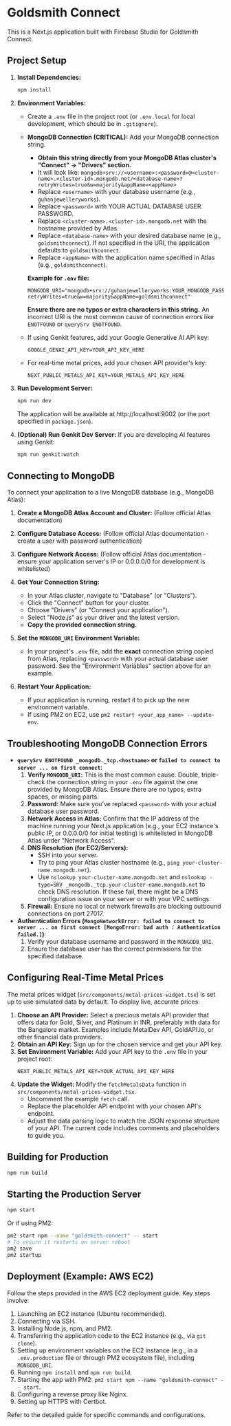 # Goldsmith Connect

This is a Next.js application built with Firebase Studio for Goldsmith Connect.

## Project Setup

1.  **Install Dependencies:**
    ```bash
    npm install
    ```

2.  **Environment Variables:**
    *   Create a `.env` file in the project root (or `.env.local` for local development, which should be in `.gitignore`).
    *   **MongoDB Connection (CRITICAL):** Add your MongoDB connection string.
        *   **Obtain this string directly from your MongoDB Atlas cluster's "Connect" -> "Drivers" section.**
        *   It will look like: `mongodb+srv://<username>:<password>@<cluster-name>.<cluster-id>.mongodb.net/<database-name>?retryWrites=true&w=majority&appName=<appName>`
        *   Replace `<username>` with your database username (e.g., `guhanjewelleryworks`).
        *   Replace `<password>` with YOUR ACTUAL DATABASE USER PASSWORD.
        *   Replace `<cluster-name>.<cluster-id>.mongodb.net` with the hostname provided by Atlas.
        *   Replace `<database-name>` with your desired database name (e.g., `goldsmithconnect`). If not specified in the URI, the application defaults to `goldsmithconnect`.
        *   Replace `<appName>` with the application name specified in Atlas (e.g., `goldsmithconnect`).

        **Example for `.env` file:**
        ```env
        MONGODB_URI="mongodb+srv://guhanjewelleryworks:YOUR_MONGODB_PASSWORD_HERE@goldsmithconnect.01ffnmh.mongodb.net/goldsmithconnect?retryWrites=true&w=majority&appName=goldsmithconnect"
        ```
        **Ensure there are no typos or extra characters in this string.** An incorrect URI is the most common cause of connection errors like `ENOTFOUND` or `querySrv ENOTFOUND`.

    *   If using Genkit features, add your Google Generative AI API key:
        ```env
        GOOGLE_GENAI_API_KEY=YOUR_API_KEY_HERE
        ```
    *   For real-time metal prices, add your chosen API provider's key:
        ```env
        NEXT_PUBLIC_METALS_API_KEY=YOUR_METALS_API_KEY_HERE
        ```

3.  **Run Development Server:**
    ```bash
    npm run dev
    ```
    The application will be available at http://localhost:9002 (or the port specified in `package.json`).

4.  **(Optional) Run Genkit Dev Server:**
    If you are developing AI features using Genkit:
    ```bash
    npm run genkit:watch
    ```

## Connecting to MongoDB

To connect your application to a live MongoDB database (e.g., MongoDB Atlas):

1.  **Create a MongoDB Atlas Account and Cluster:** (Follow official Atlas documentation)
2.  **Configure Database Access:** (Follow official Atlas documentation - create a user with password authentication)
3.  **Configure Network Access:** (Follow official Atlas documentation - ensure your application server's IP or 0.0.0.0/0 for development is whitelisted)
4.  **Get Your Connection String:**
    *   In your Atlas cluster, navigate to "Database" (or "Clusters").
    *   Click the "Connect" button for your cluster.
    *   Choose "Drivers" (or "Connect your application").
    *   Select "Node.js" as your driver and the latest version.
    *   **Copy the provided connection string.**

5.  **Set the `MONGODB_URI` Environment Variable:**
    *   In your project's `.env` file, add the **exact** connection string copied from Atlas, replacing `<password>` with your actual database user password. See the "Environment Variables" section above for an example.

6.  **Restart Your Application:**
    *   If your application is running, restart it to pick up the new environment variable.
    *   If using PM2 on EC2, use `pm2 restart <your_app_name> --update-env`.

## Troubleshooting MongoDB Connection Errors

*   **`querySrv ENOTFOUND _mongodb._tcp.<hostname>` or `failed to connect to server ... on first connect`**:
    1.  **Verify `MONGODB_URI`:** This is the most common cause. Double, triple-check the connection string in your `.env` file against the one provided by MongoDB Atlas. Ensure there are no typos, extra spaces, or missing parts.
    2.  **Password:** Make sure you've replaced `<password>` with your actual database user password.
    3.  **Network Access in Atlas:** Confirm that the IP address of the machine running your Next.js application (e.g., your EC2 instance's public IP, or 0.0.0.0/0 for initial testing) is whitelisted in MongoDB Atlas under "Network Access".
    4.  **DNS Resolution (for EC2/Servers):**
        *   SSH into your server.
        *   Try to ping your Atlas cluster hostname (e.g., `ping your-cluster-name.mongodb.net`).
        *   Use `nslookup your-cluster-name.mongodb.net` and `nslookup -type=SRV _mongodb._tcp.your-cluster-name.mongodb.net` to check DNS resolution. If these fail, there might be a DNS configuration issue on your server or with your VPC settings.
    5.  **Firewall:** Ensure no local or network firewalls are blocking outbound connections on port 27017.
*   **Authentication Errors (`MongoNetworkError: failed to connect to server ... on first connect [MongoError: bad auth : Authentication failed.]`)**:
    1.  Verify your database username and password in the `MONGODB_URI`.
    2.  Ensure the database user has the correct permissions for the specified database.

## Configuring Real-Time Metal Prices

The metal prices widget (`src/components/metal-prices-widget.tsx`) is set up to use simulated data by default. To display live, accurate prices:

1.  **Choose an API Provider:** Select a precious metals API provider that offers data for Gold, Silver, and Platinum in INR, preferably with data for the Bangalore market. Examples include MetalDev API, GoldAPI.io, or other financial data providers.
2.  **Obtain an API Key:** Sign up for the chosen service and get your API key.
3.  **Set Environment Variable:** Add your API key to the `.env` file in your project root:
    ```env
    NEXT_PUBLIC_METALS_API_KEY=YOUR_ACTUAL_API_KEY_HERE
    ```
4.  **Update the Widget:** Modify the `fetchMetalsData` function in `src/components/metal-prices-widget.tsx`.
    *   Uncomment the example `fetch` call.
    *   Replace the placeholder API endpoint with your chosen API's endpoint.
    *   Adjust the data parsing logic to match the JSON response structure of your API. The current code includes comments and placeholders to guide you.

## Building for Production

```bash
npm run build
```

## Starting the Production Server

```bash
npm start
```
Or if using PM2:
```bash
pm2 start npm --name "goldsmith-connect" -- start
# To ensure it restarts on server reboot
pm2 save
pm2 startup
```

## Deployment (Example: AWS EC2)

Follow the steps provided in the AWS EC2 deployment guide. Key steps involve:

1.  Launching an EC2 instance (Ubuntu recommended).
2.  Connecting via SSH.
3.  Installing Node.js, npm, and PM2.
4.  Transferring the application code to the EC2 instance (e.g., via `git clone`).
5.  Setting up environment variables on the EC2 instance (e.g., in a `.env.production` file or through PM2 ecosystem file), including `MONGODB_URI`.
6.  Running `npm install` and `npm run build`.
7.  Starting the app with PM2: `pm2 start npm --name "goldsmith-connect" -- start`.
8.  Configuring a reverse proxy like Nginx.
9.  Setting up HTTPS with Certbot.

Refer to the detailed guide for specific commands and configurations.
